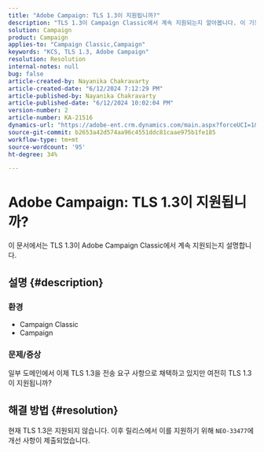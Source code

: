 ```yaml
---
title: "Adobe Campaign: TLS 1.3이 지원됩니까?"
description: "TLS 1.3이 Campaign Classic에서 계속 지원되는지 알아봅니다. 이 기능은 이후 릴리스에서 지원될 예정입니다."
solution: Campaign
product: Campaign
applies-to: "Campaign Classic,Campaign"
keywords: "KCS, TLS 1.3, Adobe Campaign"
resolution: Resolution
internal-notes: null
bug: false
article-created-by: Nayanika Chakravarty
article-created-date: "6/12/2024 7:12:29 PM"
article-published-by: Nayanika Chakravarty
article-published-date: "6/12/2024 10:02:04 PM"
version-number: 2
article-number: KA-21516
dynamics-url: "https://adobe-ent.crm.dynamics.com/main.aspx?forceUCI=1&pagetype=entityrecord&etn=knowledgearticle&id=6a84efb0-ef28-ef11-840a-000d3a3764e0"
source-git-commit: b2653a42d574aa96c4551ddc81caae975b1fe185
workflow-type: tm+mt
source-wordcount: '95'
ht-degree: 34%

---
```


# Adobe Campaign: TLS 1.3이 지원됩니까?


이 문서에서는 TLS 1.3이 Adobe Campaign Classic에서 계속 지원되는지 설명합니다.

## 설명 {#description}


### <b>환경</b>

- Campaign Classic
- Campaign


### <b>문제/증상</b>

일부 도메인에서 이제 TLS 1.3을 전송 요구 사항으로 채택하고 있지만 여전히 TLS 1.3이 지원됩니까?


## 해결 방법 {#resolution}


현재 TLS 1.3은 지원되지 않습니다. 이후 릴리스에서 이를 지원하기 위해 `NEO-33477`에 개선 사항이 제출되었습니다.
